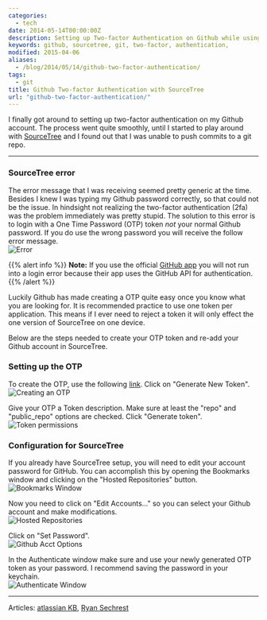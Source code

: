 ```yaml
---
categories:
  - tech
date: 2014-05-14T00:00:00Z
description: Setting up Two-factor Authentication on Github while using SourceTree.
keywords: github, sourcetree, git, two-factor, authentication,
modified: 2015-04-06
aliases:
  - /blog/2014/05/14/github-two-factor-authentication/
tags:
  - git
title: Github Two-factor Authentication with SourceTree
url: "github-two-factor-authentication/"
---
```


I finally got around to setting up two-factor authentication on my Github account. The process went quite smoothly, until I started to play around with [SourceTree](http://www.sourcetreeapp.com/) and I found out that I was unable to push commits to a git repo.

---

### SourceTree error

The error message that I was receiving seemed pretty generic at the time. Besides I knew I was typing my Github password correctly, so that could not be the issue. In hindsight not realizing the two-factor authentication (2fa) was the problem immediately was pretty stupid. The solution to this error is to login with a One Time Password (OTP) token _not_ your normal Github password. If you do use the wrong password you will receive the follow error message.  
![Error](/images/2014-05-14/login_error.png)

{{% alert info %}}
**Note:** If you use the official <a href="https://mac.github.com">GitHub app</a> you will not run into a login error because their app uses the GitHub API for authentication.
{{% /alert %}}

Luckily Github has made creating a OTP quite easy once you know what you are looking for. It is recommended practice to use one token per application. This means if I ever need to reject a token it will only effect the one version of SourceTree on one device.

Below are the steps needed to create your OTP token and re-add your Github account in SourceTree.

### Setting up the OTP

To create the OTP, use the following [link](https://github.com/settings/tokens). Click on "Generate New Token".  
![Creating an OTP](/images/2014-05-14/otp.png)

Give your OTP a Token description. Make sure at least the "repo" and "public_repo" options are checked. Click "Generate token".  
![Token permissions](/images/2014-05-14/new_token.png)

### Configuration for SourceTree

If you already have SourceTree setup, you will need to edit your account password for GitHub. You can accomplish this by opening the Bookmarks window and clicking on the "Hosted Repositories" button.  
![Bookmarks Window](/images/2014-05-14/bookmarks.png)

Now you need to click on "Edit Accounts..." so you can select your Github account and make modifications.  
![Hosted Repositories](/images/2014-05-14/hosted_repositories.png)

Click on "Set Password".  
![Github Acct Options](/images/2014-05-14/github_options.png)

In the Authenticate window make sure and use your newly generated OTP token as your password. I recommend saving the password in your keychain.  
![Authenticate Window](/images/2014-05-14/authenticate.png)

---

Articles: [atlassian KB](https://confluence.atlassian.com/display/SOURCETREEKB/Two-Factor+Authentication+%282FA%29+with+GitHub+in+SourceTree),
[Ryan Sechrest](http://ryansechrest.com/2013/12/sourcetree-github-must-specify-two-factor-authentication-otp-code/)
